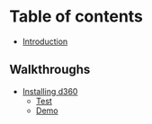 # Table of contents
- [Introduction](Introduction.md)

## Walkthroughs
- [Installing d360](Document360/Installing360.md)
	- [Test](Document360/Test.md)
	- [Demo](Document360/Demo.md)